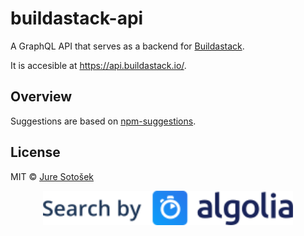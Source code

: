 # buildastack-api

A GraphQL API that serves as a backend for [Buildastack](https://buildastack.io).

It is accesible at https://api.buildastack.io/.

## Overview

Suggestions are based on [npm-suggestions](https://github.com/JureSotosek/npm-suggestions).

## License

MIT © [Jure Sotošek](https://github.com/juresotosek)

<p align="center"><a href="https://www.algolia.com"><img src="media/algolia.svg" width="400" /></a></p>
